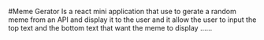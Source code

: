 #Meme Gerator
Is a react mini application that use to gerate a random meme from an API and display it to the user
and it allow the user to input the top text and the bottom text that want the meme to display ......
